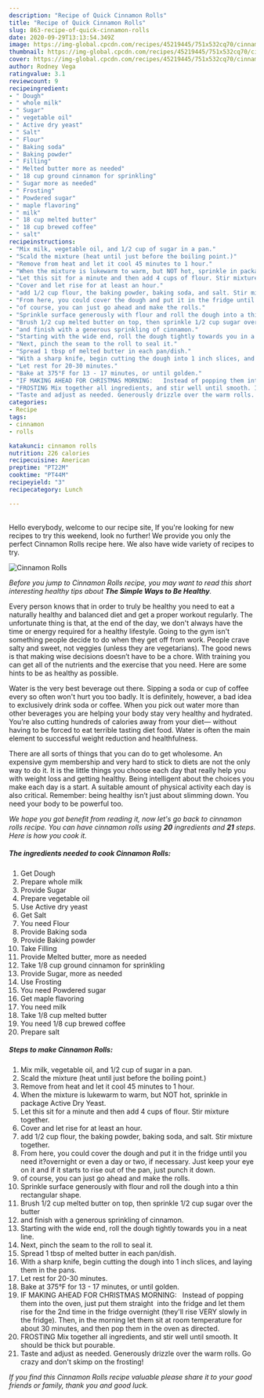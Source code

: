 ```yaml
---
description: "Recipe of Quick Cinnamon Rolls"
title: "Recipe of Quick Cinnamon Rolls"
slug: 863-recipe-of-quick-cinnamon-rolls
date: 2020-09-29T13:13:54.349Z
image: https://img-global.cpcdn.com/recipes/45219445/751x532cq70/cinnamon-rolls-recipe-main-photo.jpg
thumbnail: https://img-global.cpcdn.com/recipes/45219445/751x532cq70/cinnamon-rolls-recipe-main-photo.jpg
cover: https://img-global.cpcdn.com/recipes/45219445/751x532cq70/cinnamon-rolls-recipe-main-photo.jpg
author: Rodney Vega
ratingvalue: 3.1
reviewcount: 9
recipeingredient:
- " Dough"
- " whole milk"
- " Sugar"
- " vegetable oil"
- " Active dry yeast"
- " Salt"
- " Flour"
- " Baking soda"
- " Baking powder"
- " Filling"
- " Melted butter more as needed"
- " 18 cup ground cinnamon for sprinkling"
- " Sugar more as needed"
- " Frosting"
- " Powdered sugar"
- " maple flavoring"
- " milk"
- " 18 cup melted butter"
- " 18 cup brewed coffee"
- " salt"
recipeinstructions:
- "Mix milk, vegetable oil, and 1/2 cup of sugar in a pan."
- "Scald the mixture (heat until just before the boiling point.)"
- "Remove from heat and let it cool 45 minutes to 1 hour."
- "When the mixture is lukewarm to warm, but NOT hot, sprinkle in package Active Dry Yeast."
- "Let this sit for a minute and then add 4 cups of flour. Stir mixture together."
- "Cover and let rise for at least an hour."
- "add 1/2 cup flour, the baking powder, baking soda, and salt. Stir mixture together."
- "From here, you could cover the dough and put it in the fridge until you need it?overnight or even a day or two, if necessary. Just keep your eye on it and if it starts to rise out of the pan, just punch it down."
- "of course, you can just go ahead and make the rolls."
- "Sprinkle surface generously with flour and roll the dough into a thin rectangular shape."
- "Brush 1/2 cup melted butter on top, then sprinkle 1/2 cup sugar over the butter"
- "and finish with a generous sprinkling of cinnamon."
- "Starting with the wide end, roll the dough tightly towards you in a neat line."
- "Next, pinch the seam to the roll to seal it."
- "Spread 1 tbsp of melted butter in each pan/dish."
- "With a sharp knife, begin cutting the dough into 1 inch slices, and laying them in the pans."
- "Let rest for 20-30 minutes."
- "Bake at 375°F for 13 - 17 minutes, or until golden."
- "IF MAKING AHEAD FOR CHRISTMAS MORNING:   Instead of popping them into the oven, just put them straight  into the fridge and let them rise for the 2nd time in the fridge overnight (they&#39;ll rise VERY slowly in the fridge). Then, in the morning let them sit at room temperature for about 30 minutes, and then pop them in the oven as directed."
- "FROSTING Mix together all ingredients, and stir well until smooth. It should be thick but pourable."
- "Taste and adjust as needed. Generously drizzle over the warm rolls. Go crazy and don&#39;t skimp on the frosting!"
categories:
- Recipe
tags:
- cinnamon
- rolls

katakunci: cinnamon rolls 
nutrition: 226 calories
recipecuisine: American
preptime: "PT22M"
cooktime: "PT44M"
recipeyield: "3"
recipecategory: Lunch

---
```

<br>
Hello everybody, welcome to our recipe site, If you're looking for new recipes to try this weekend, look no further! We provide you only the perfect Cinnamon Rolls recipe here. We also have wide variety of recipes to try.
<br>


![Cinnamon Rolls](https://img-global.cpcdn.com/recipes/45219445/751x532cq70/cinnamon-rolls-recipe-main-photo.jpg)

<i>Before you jump to Cinnamon Rolls recipe, you may want to read this short interesting healthy tips about <strong>The Simple Ways to Be Healthy</strong>.</i>

Every person knows that in order to truly be healthy you need to eat a naturally healthy and balanced diet and get a proper workout regularly. The unfortunate thing is that, at the end of the day, we don't always have the time or energy required for a healthy lifestyle. Going to the gym isn't something people decide to do when they get off from work. People crave salty and sweet, not veggies (unless they are vegetarians). The good news is that making wise decisions doesn’t have to be a chore. With training you can get all of the nutrients and the exercise that you need. Here are some hints to be as healthy as possible.

Water is the very best beverage out there. Sipping a soda or cup of coffee every so often won't hurt you too badly. It is definitely, however, a bad idea to exclusively drink soda or coffee. When you pick out water more than other beverages you are helping your body stay very healthy and hydrated. You’re also cutting hundreds of calories away from your diet— without having to be forced to eat terrible tasting diet food. Water is often the main element to successful weight reduction and healthfulness.

There are all sorts of things that you can do to get wholesome. An expensive gym membership and very hard to stick to diets are not the only way to do it. It is the little things you choose each day that really help you with weight loss and getting healthy. Being intelligent about the choices you make each day is a start. A suitable amount of physical activity each day is also critical. Remember: being healthy isn’t just about slimming down. You need your body to be powerful too. 


<i>We hope you got benefit from reading it, now let's go back to cinnamon rolls recipe. You can have cinnamon rolls using <strong>20</strong> ingredients and <strong>21</strong> steps. Here is how you cook it.
</i>

##### The ingredients needed to cook Cinnamon Rolls:

1. Get  Dough
1. Prepare  whole milk
1. Provide  Sugar
1. Prepare  vegetable oil
1. Use  Active dry yeast
1. Get  Salt
1. You need  Flour
1. Provide  Baking soda
1. Provide  Baking powder
1. Take  Filling
1. Provide  Melted butter, more as needed
1. Take  1/8 cup ground cinnamon for sprinkling
1. Provide  Sugar, more as needed
1. Use  Frosting
1. You need  Powdered sugar
1. Get  maple flavoring
1. You need  milk
1. Take  1/8 cup melted butter
1. You need  1/8 cup brewed coffee
1. Prepare  salt


##### Steps to make Cinnamon Rolls:

1. Mix milk, vegetable oil, and 1/2 cup of sugar in a pan.
1. Scald the mixture (heat until just before the boiling point.)
1. Remove from heat and let it cool 45 minutes to 1 hour.
1. When the mixture is lukewarm to warm, but NOT hot, sprinkle in package Active Dry Yeast.
1. Let this sit for a minute and then add 4 cups of flour. Stir mixture together.
1. Cover and let rise for at least an hour.
1. add 1/2 cup flour, the baking powder, baking soda, and salt. Stir mixture together.
1. From here, you could cover the dough and put it in the fridge until you need it?overnight or even a day or two, if necessary. Just keep your eye on it and if it starts to rise out of the pan, just punch it down.
1. of course, you can just go ahead and make the rolls.
1. Sprinkle surface generously with flour and roll the dough into a thin rectangular shape.
1. Brush 1/2 cup melted butter on top, then sprinkle 1/2 cup sugar over the butter
1. and finish with a generous sprinkling of cinnamon.
1. Starting with the wide end, roll the dough tightly towards you in a neat line.
1. Next, pinch the seam to the roll to seal it.
1. Spread 1 tbsp of melted butter in each pan/dish.
1. With a sharp knife, begin cutting the dough into 1 inch slices, and laying them in the pans.
1. Let rest for 20-30 minutes.
1. Bake at 375°F for 13 - 17 minutes, or until golden.
1. IF MAKING AHEAD FOR CHRISTMAS MORNING:   Instead of popping them into the oven, just put them straight  into the fridge and let them rise for the 2nd time in the fridge overnight (they&#39;ll rise VERY slowly in the fridge). Then, in the morning let them sit at room temperature for about 30 minutes, and then pop them in the oven as directed.
1. FROSTING Mix together all ingredients, and stir well until smooth. It should be thick but pourable.
1. Taste and adjust as needed. Generously drizzle over the warm rolls. Go crazy and don&#39;t skimp on the frosting!


<i>If you find this Cinnamon Rolls recipe valuable please share it to your good friends or family, thank you and good luck.</i>

